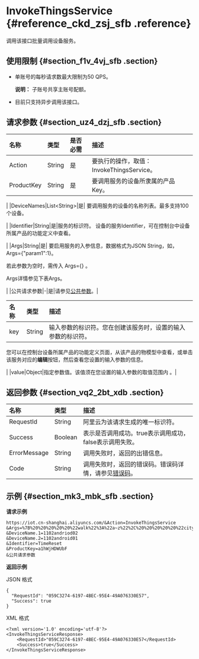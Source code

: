 # InvokeThingsService {#reference_ckd_zsj_sfb .reference}

调用该接口批量调用设备服务。

## 使用限制 {#section_f1v_4vj_sfb .section}

-   单账号的每秒请求数最大限制为50 QPS。

    **说明：** 子账号共享主账号配额。

-   目前只支持异步调用该接口。

## 请求参数 {#section_uz4_dzj_sfb .section}

|名称|类型|是否必需|描述|
|:-|:-|:---|:-|
|Action|String|是|要执行的操作，取值：InvokeThingsService。|
|ProductKey|String|是| 要调用服务的设备所隶属的产品Key。

 |
|DeviceNames|List<String\>|是| 要调用服务的设备的名称列表。最多支持100个设备。

 |
|Identifier|String|是|服务的标识符。 设备的服务Identifier，可在控制台中设备所属产品的功能定义中查看。

 |
|Args|String|是| 要启用服务的入参信息，数据格式为JSON String，如， Args=\{"param1":1\}。

 若此参数为空时，需传入 Args=\{\} 。

 Args详情参见下表Args。

 |
|公共请求参数|-|是|请参见[公共参数](intl.zh-CN/云端开发指南/云端API参考/公共参数.md#)。|

|名称|类型|描述|
|:-|:-|:-|
|key|String| 输入参数的标识符。您在创建该服务时，设置的输入参数的标识符。

 您可以在控制台设备所属产品的功能定义页面，从该产品的物模型中查看，或单击该服务对应的**编辑**按钮，然后查看您设置的输入参数的信息。

 |
|value|Object|指定参数值。该值须在您设置的输入参数的取值范围内 。|

## 返回参数 {#section_vq2_2bt_xdb .section}

|名称|类型|描述|
|:-|:-|:-|
|RequestId|String|阿里云为该请求生成的唯一标识符。|
|Success|Boolean|表示是否调用成功。true表示调用成功，false表示调用失败。|
|ErrorMessage|String|调用失败时，返回的出错信息。|
|Code|String|调用失败时，返回的错误码。错误码详情，请参见[错误码](intl.zh-CN/云端开发指南/云端API参考/错误码.md#)。|

## 示例 {#section_mk3_mbk_sfb .section}

**请求示例**

``` {#codeblock_ggh_jje_384}
https://iot.cn-shanghai.aliyuncs.com/&Action=InvokeThingsService
&Args=%7B%20%20%20%20%20%22walk%22%3A%22a~z%22%2C%20%20%20%20%20%22city%22%3A%22shanghai%22%20%7D
&DeviceName.1=1102andriod02
&DeviceName.2=1102android01
&Identifier=TimeReset
&ProductKey=a1hWjHDWUbF
&公共请求参数
```

**返回示例**

JSON 格式

``` {#codeblock_dgd_ks6_5v5}
{
  "RequestId": "059C3274-6197-4BEC-95E4-49A076330E57",
  "Success": true
}
```

XML 格式

``` {#codeblock_lh4_ie0_sfs}
<?xml version='1.0' encoding='utf-8'?>
<InvokeThingsServiceResponse>
    <RequestId>"059C3274-6197-4BEC-95E4-49A076330E57</RequestId>
    <Success>true</Success>
</InvokeThingsServiceResponse>
```

